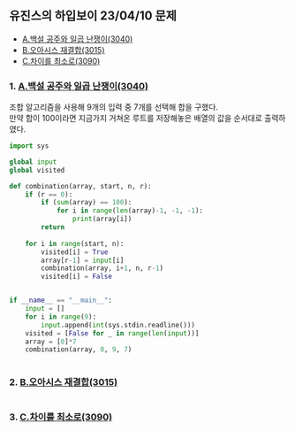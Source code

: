 ## 유진스의 하입보이 23/04/10 문제
- [A.백설 공주와 일곱 난쟁이(3040)](https://www.acmicpc.net/problem/3040)  
- [B.오아시스 재결합(3015)](https://www.acmicpc.net/problem/3015) 
- [C.차이를 최소로(3090)](https://www.acmicpc.net/problem/3090)

### 1. [A.백설 공주와 일곱 난쟁이(3040)](https://www.acmicpc.net/problem/3040)  

조합 알고리즘을 사용해 9개의 입력 중 7개를 선택해 합을 구했다.  
만약 합이 100이라면 지금가지 거쳐온 루트를 저장해놓은 배열의 값을 순서대로 출력하였다.  

```python
import sys

global input
global visited

def combination(array, start, n, r):
    if (r == 0):
        if (sum(array) == 100):
            for i in range(len(array)-1, -1, -1):
                print(array[i])
        return
    
    for i in range(start, n):
        visited[i] = True
        array[r-1] = input[i] 
        combination(array, i+1, n, r-1)
        visited[i] = False


if __name__ == "__main__":
    input = []
    for i in range(9):
        input.append(int(sys.stdin.readline()))
    visited = [False for _ in range(len(input))]
    array = [0]*7
    combination(array, 0, 9, 7)
    
```

### 2. [B.오아시스 재결합(3015)](https://www.acmicpc.net/problem/3015) 

```python
```

### 3. [C.차이를 최소로(3090)](https://www.acmicpc.net/problem/3090)

```python
```
